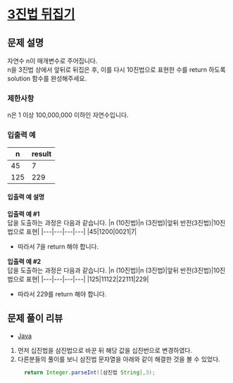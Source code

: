 # [3진법 뒤집기](https://programmers.co.kr/learn/courses/30/lessons/68935)

## 문제 설명
자연수 n이 매개변수로 주어집니다.  
n을 3진법 상에서 앞뒤로 뒤집은 후, 이를 다시 10진법으로 표현한 수를 return 하도록 solution 함수를 완성해주세요.

### 제한사항
n은 1 이상 100,000,000 이하인 자연수입니다.

### 입출력 예

|n|result|
|---|---|
|45|7|
|125|229|

#### 입출력 예 설명

**입출력 예 #1**  
답을 도출하는 과정은 다음과 같습니다.
|n (10진법)|n (3진법)|앞뒤 반전(3진법)|10진법으로 표현|
|---|---|---|---|
|45|1200|0021|7|
- 따라서 7을 return 해야 합니다.

**입출력 예 #2**  
답을 도출하는 과정은 다음과 같습니다.
|n (10진법)|n (3진법)|앞뒤 반전(3진법)|10진법으로 표현|
|---|---|---|---|
|125|11122|22111|229|
- 따라서 229를 return 해야 합니다.

## 문제 풀이 리뷰
- [Java](./Solution.java)
1. 먼저 십진법을 삼진법으로 바꾼 뒤 해당 값을 십진번으로 변경하였다.
2. 다른분들의 풀이를 보니 삼진법 문자열을 아래와 같이 해결한 것을 볼 수 있었다.
   ```java
     return Integer.parseInt([삼진법 String],3);
   ```

